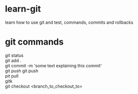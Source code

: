 # learn-git
learn how to use git and test, commands, commits and rollbacks

# git commands
git status   
git add .  
git commit -m 'some text explaining this commit'  
git push
git push  
pit pull  
gitk  
git checkout <branch_to_checkout_to>  

